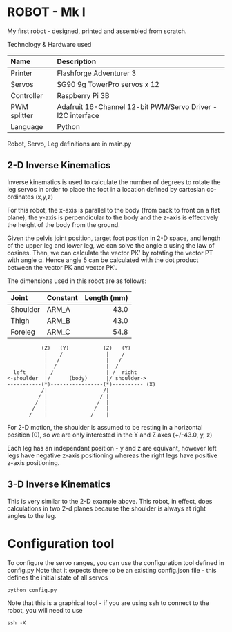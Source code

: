 # ROBOT - Mk I

My first robot - designed, printed and assembled from scratch.

Technology & Hardware used

| Name | Description |
| :--- | :---        |
| Printer | Flashforge Adventurer 3 |
| Servos | SG90 9g TowerPro servos x 12 |
| Controller | Raspberry Pi 3B |
| PWM splitter | Adafruit 16-Channel 12-bit PWM/Servo Driver - I2C interface |
| Language | Python |

Robot, Servo, Leg definitions are in main.py

## 2-D Inverse Kinematics

Inverse kinematics is used to calculate the number of degrees to rotate the leg servos in order to place the foot in a location defined by cartesian co-ordinates (x,y,z)

For this robot, the x-axis is parallel to the body (from back to front on a flat plane), the y-axis is perpendicular to the body and the z-axis is effectively the height of the body from the ground.

Given the pelvis joint position, target foot position in 2-D space, and length of the upper leg and lower leg, we can solve the angle α using the law of cosines. Then, we can calculate the vector PK' by rotating the vector PT with angle α. Hence angle δ can be calculated with the dot product between the vector PK and vector PK'.

The dimensions used in this robot are as follows:

| Joint | Constant | Length (mm) |
| :---  | :---     |        ---: |
| Shoulder | ARM_A | 43.0 |
| Thigh | ARM_B | 43.0 |
| Foreleg | ARM_C | 54.8 |


```
           (Z)   (Y)           (Z)   (Y)
            |    /              |    /
            |   /               |   /
            |  /                |  /
  left      | /                 | /  right
<-shoulder  |/      (body)      |/ shoulder->
-----------(*)-----------------(*)---------- (X)
           /|                  /|
          / |                 / |
         /  |                /  |
        /   |               /   |
       /    |              /    |
 ```

 For 2-D motion, the shoulder is assumed to be resting in a horizontal position (0), so we are only interested in the Y and Z axes (+/-43.0, y, z)

 Each leg has an independant position - y and z are equivant, however left legs have negative z-axis positioning whereas the right legs have positive z-axis positioning.

## 3-D Inverse Kinematics

This is very similar to the 2-D example above. This robot, in effect, does calculations in two 2-d planes because the shoulder is always at right angles to the leg.

# Configuration tool

To configure the servo ranges, you can use the configuration tool defined in config.py
Note that it expects there to be an existing config.json file - this defines the initial state of all servos

```
python config.py
```

Note that this is a graphical tool - if you are using ssh to connect to the robot, you will need to use

```
ssh -X 
```
